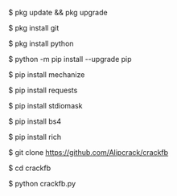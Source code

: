 $ pkg update && pkg upgrade 

$ pkg install git 

$ pkg install python 

$ python -m pip install --upgrade pip 

$ pip install mechanize 

$ pip install requests 

$ pip install stdiomask 

$ pip install bs4 

$ pip install rich

$ git clone https://github.com/Alipcrack/crackfb

$ cd crackfb

$ python crackfb.py
